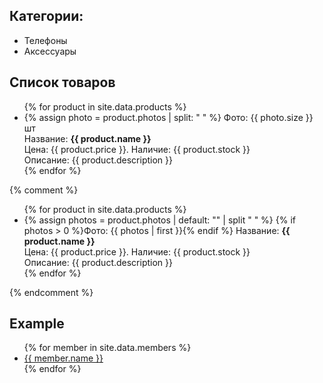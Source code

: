 ## Категории:
- Телефоны
- Аксессуары

## Список товаров
<ul>
{% for product in site.data.products %}
<li>
  {% assign photo = product.photos | split: " " %}
  Фото: {{ photo.size }} шт<br>
  Название: <b>{{ product.name }}</b><br>
  Цена: {{ product.price }}. Наличие: {{ product.stock }}<br>
  Описание: {{ product.description }}
</li>
{% endfor %}
</ul>


{% comment %}
<ul>
{% for product in site.data.products %}
<li>
  {% assign photos = product.photos | default: "" | split " " %}
  {% if photos > 0 %}Фото: {{ photos | first }}{% endif %}
  Название: <b>{{ product.name }}</b><br>
  Цена: {{ product.price }}. Наличие: {{ product.stock }}<br>
  Описание: {{ product.description }}
</li>
{% endfor %}
</ul>
{% endcomment %}

## Example
<ul>
{% for member in site.data.members %}
  <li>
    <a href="https://github.com/{{ member.github }}">
      {{ member.name }}
    </a>
  </li>
{% endfor %}
</ul>

